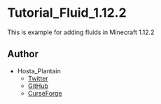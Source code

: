 # Tutorial_Fluid_1.12.2

This is example for adding fluids in Minecraft 1.12.2

## Author

+ Hosta_Plantain
	+ [Twitter](https://twitter.com/hosta_plantain)
	+ [GitHub](https://github.com/HostaPlantain)
	+ [CurseForge](https://minecraft.curseforge.com/members/Hosta_Plantain)
